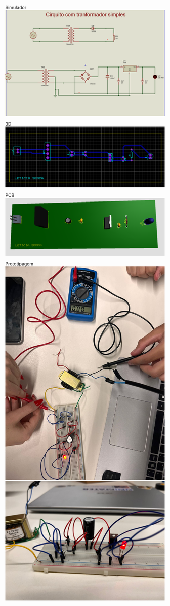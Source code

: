 Simulador
![Alt text](image.png)

3D
![Alt text](image-1.png)

PCB
![Alt text](image-2.png)

Prototipagem
![Alt text](image-4.png)
![Alt text](image-5.png)


